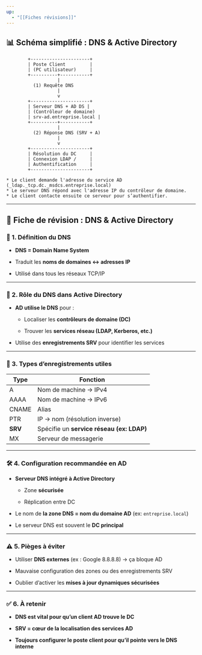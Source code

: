 ```yaml
---
up:
  - "[[Fiches révisions]]"
---
```

## 📊 Schéma simplifié : DNS & Active Directory

```plaintext
        +----------------------+
        | Poste Client         |
        | (PC utilisateur)     |
        +----------+-----------+
                   |
          (1) Requête DNS
                   |
                   v
        +----------------------+
        | Serveur DNS + AD DS |
        | (Contrôleur de domaine) 
        | srv-ad.entreprise.local |
        +----------+-----------+
                   |
          (2) Réponse DNS (SRV + A)
                   |
                   v
        +----------------------+
        | Résolution du DC     |
        | Connexion LDAP /     |
        | Authentification     |
        +----------------------+

* Le client demande l'adresse du service AD (_ldap._tcp.dc._msdcs.entreprise.local)
* Le serveur DNS répond avec l'adresse IP du contrôleur de domaine.
* Le client contacte ensuite ce serveur pour s’authentifier.
```

---

## 📝 Fiche de révision : DNS & Active Directory

### 🧠 1. Définition du DNS

- **DNS = Domain Name System**
    
- Traduit les **noms de domaines ↔ adresses IP**
    
- Utilisé dans tous les réseaux TCP/IP
    

---

### 🏢 2. Rôle du DNS dans Active Directory

- **AD utilise le DNS** pour :
    
    - Localiser les **contrôleurs de domaine (DC)**
        
    - Trouver les **services réseau (LDAP, Kerberos, etc.)**
        
- Utilise des **enregistrements SRV** pour identifier les services
    

---

### 📂 3. Types d’enregistrements utiles

|Type|Fonction|
|---|---|
|A|Nom de machine → IPv4|
|AAAA|Nom de machine → IPv6|
|CNAME|Alias|
|PTR|IP → nom (résolution inverse)|
|**SRV**|Spécifie un **service réseau (ex: LDAP)**|
|MX|Serveur de messagerie|

---

### 🛠️ 4. Configuration recommandée en AD

- **Serveur DNS intégré à Active Directory**
    
    - Zone **sécurisée**
        
    - Réplication entre DC
        
- Le nom de **la zone DNS = nom du domaine AD** (ex: `entreprise.local`)
    
- Le serveur DNS est souvent le **DC principal**
    

---

### ⚠️ 5. Pièges à éviter

- Utiliser **DNS externes** (ex : Google 8.8.8.8) → ça bloque AD
    
- Mauvaise configuration des zones ou des enregistrements SRV
    
- Oublier d’activer les **mises à jour dynamiques sécurisées**
    

---

### ✅ 6. À retenir

- **DNS est vital pour qu’un client AD trouve le DC**
    
- **SRV = cœur de la localisation des services AD**
    
- **Toujours configurer le poste client pour qu’il pointe vers le DNS interne**
    

